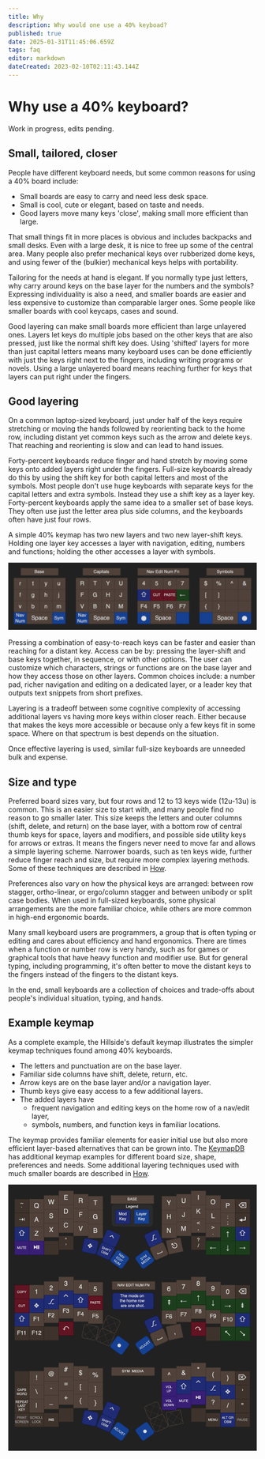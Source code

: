 ```yaml
---
title: Why
description: Why would one use a 40% keyboad?
published: true
date: 2025-01-31T11:45:06.659Z
tags: faq
editor: markdown
dateCreated: 2023-02-10T02:11:43.144Z
---
```


# Why use a 40% keyboard?

Work in progress, edits pending.

## Small, tailored, closer

People have different keyboard needs, but some common reasons for using a 40% board include:

- Small boards are easy to carry and need less desk space.
- Small is cool, cute or elegant, based on taste and needs.
- Good layers move many keys 'close', making small more efficient than large.

That small things fit in more places is obvious and includes backpacks and small desks. Even with a large desk, it is nice to free up some of the central area. Many people also prefer mechanical keys over rubberized dome keys, and using fewer of the (bulkier) mechanical keys helps with portability.

Tailoring for the needs at hand is elegant. If you normally type just letters, why carry around keys on the base layer for the numbers and the symbols? Expressing individuality is also a need, and smaller boards are easier and less expensive to customize than comparable larger ones. Some people like smaller boards with cool keycaps, cases and sound.

Good layering can make small boards more efficient than large unlayered ones. Layers let keys do multiple jobs based on the other keys that are also pressed, just like the normal shift key does. Using 'shifted' layers for more than just capital letters means many keyboard uses can be done efficiently with just the keys right next to the fingers, including writing programs or novels. Using a large unlayered board means reaching further for keys that layers can put right under the fingers.

## Good layering

On a common laptop-sized keyboard, just under half of the keys require stretching or moving the hands followed by reorienting back to the home row, including distant yet common keys such as the arrow and delete keys. That reaching and reorienting is slow and can lead to hand issues.

Forty-percent keyboards reduce finger and hand stretch by moving some keys onto added layers right under the fingers. Full-size keyboards already do this by using the shift key for both capital letters and most of the symbols. Most people don't use huge keyboards with separate keys for the capital letters and extra symbols. Instead they use a shift key as a layer key. Forty-percent keyboards apply the same idea to a smaller set of base keys. They often use just the letter area plus side columns, and the keyboards often have just four rows.

A simple 40% keymap has two new layers and two new layer-shift keys. Holding one layer key accesses a layer with navigation, editing, numbers and functions; holding the other accesses a layer with symbols.

![why_layers_demo.drawio.png](/image/why_layers_demo.drawio.png)

Pressing a combination of easy-to-reach keys can be faster and easier than reaching for a distant key. Access can be by: pressing the layer-shift and base keys together, in sequence, or with other options. The user can customize which characters, strings or functions are on the base layer and how they access those on other layers. Common choices include: a number pad, richer navigation and editing on a dedicated layer, or a leader key that outputs text snippets from short prefixes.

Layering is a tradeoff between some cognitive complexity of accessing additional layers vs having more keys within closer reach. Either because that makes the keys more accessible or because only a few keys fit in some space. Where on that spectrum is best depends on the situation.

Once effective layering is used, similar full-size keyboards are unneeded bulk and expense.

## Size and type

Preferred board sizes vary, but four rows and 12 to 13 keys wide (12u-13u) is common. This is an easier size to start with, and many people find no reason to go smaller later. This size keeps the letters and outer columns (shift, delete, and return) on the base layer, with a bottom row of central thumb keys for space, layers and modifiers, and possible side utility keys for arrows or extras. It means the fingers never need to move far and allows a simple layering scheme. Narrower boards, such as ten keys wide, further reduce finger reach and size, but require more complex layering methods. Some of these techniques are described in [How](/how). 

Preferences also vary on how the physical keys are arranged: between row stagger, ortho-linear, or ergo/column stagger and between unibody or split case bodies. When used in full-sized keyboards, some physical arrangements are the more familiar choice, while others are more common in high-end ergonomic boards.

Many small keyboard users are programmers, a group that is often typing or editing and cares about efficiency and hand ergonomics. There are times when a function or number row is very handy, such as for games or graphical tools that have heavy function and modifier use. But for general typing, including programming, it's often better to move the distant keys to the fingers instead of the fingers to the distant keys.

In the end, small keyboards are a collection of choices and trade-offs about people's individual situation, typing, and hands.

## Example keymap

As a complete example, the Hillside's default keymap illustrates the simpler keymap techniques found among 40% keyboards.

- The letters and punctuation are on the base layer.
- Familiar side columns have shift, delete, return, etc.
- Arrow keys are on the base layer and/or a navigation layer.
- Thumb keys give easy access to a few additional layers.
- The added layers have
    - frequent navigation and editing keys on the home row of a nav/edit layer,
    - symbols, numbers, and function keys in familiar locations.

The keymap provides familiar elements for easier initial use but also more efficient layer-based alternatives that can be grown into. The [KeymapDB](https://keymapdb.com/) has additional keymap examples for different board size, shape, preferences and needs. Some additional layering techniques used with much smaller boards are described in [How](/how).

![why_keymap_hillside.drawio.png](/image/why_keymap_hillside.drawio.png)
